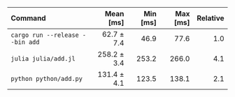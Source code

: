 | Command | Mean [ms] | Min [ms] | Max [ms] | Relative |
|:---|---:|---:|---:|---:|
| `cargo run --release --bin add` | 62.7 ± 7.4 | 46.9 | 77.6 | 1.0 |
| `julia julia/add.jl` | 258.2 ± 3.4 | 253.2 | 266.0 | 4.1 |
| `python python/add.py` | 131.4 ± 4.1 | 123.5 | 138.1 | 2.1 |

